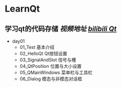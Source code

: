 # LearnQt
**学习qt的代码存储**
*视频地址 [bilibili Qt](https://www.bilibili.com/video/BV1XW411x7NU)*
---
* day01
   * 01_Test				基本介绍
   * 02_HelloQt				Qt按钮设置
   * 03_SignalAndSlot		信号与槽
   * 04_QtPosition			位置与大小设置
   * 05_QMainWindows		菜单栏与工具栏
   * 06_Dialog				模态与非模态对话框

